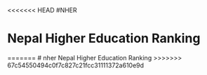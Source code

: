 <<<<<<< HEAD
#NHER
<h1>Nepal Higher Education Ranking</h1>
=======
# nher
Nepal Higher Education Ranking
>>>>>>> 67c54550494c0f7c827c21fcc31111372a610e9d
